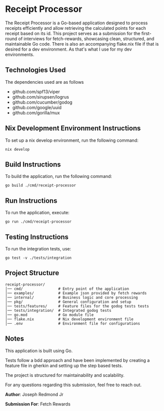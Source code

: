 # Receipt Processor

The Receipt Processor is a Go-based application designed to process receipts efficiently and allow retrieving the calculated points for each receipt based on its id.
This project serves as a submission for the first-round of interviews for fetch-rewards, showcasing clean, structured, and maintainable Go code.
There is also an accompanying flake.nix file if that is desired for a dev environment. As that's what I use for my dev environments.

## Technologies Used
The dependencies used are as follows
* github.com/spf13/viper
* github.com/sirupsen/logrus
* github.com/cucumber/godog
* github.com/google/uuid
* github.com/gorilla/mux

## Nix Development Environment Instructions

To set up a nix develop environment, run the following command:
```
nix develop
```

## Build Instructions

To build the application, run the following command:
```
go build ./cmd/receipt-processor
```

## Run Instructions

To run the application, execute:
```
go run ./cmd/receipt-processor
```

## Testing Instructions

To run the integration tests, use:

```
go test -v ./tests/integration
```

## Project Structure
```
receipt-processor/
│── cmd/                # Entry point of the application
│── examples/           # Example json provided by fetch rewards
│── internal/           # Business logic and core processing
│── pkg/                # General configuration and setup
│── tests/features/     # Feature files for the godog tests tests
│── tests/integration/  # Integrated godog tests
│── go.mod              # Go module file
│── flake.nix           # Nix development environment file
│── .env                # Environment file for configurations
```

## Notes

This application is built using Go.

Tests follow a bdd approach and have been implemented by creating a feature file in gherkin and setting up the step based tests.

The project is structured for maintainability and scalability.

For any questions regarding this submission, feel free to reach out.

**Author**: Joseph Redmond Jr

**Submission For**: Fetch Rewards